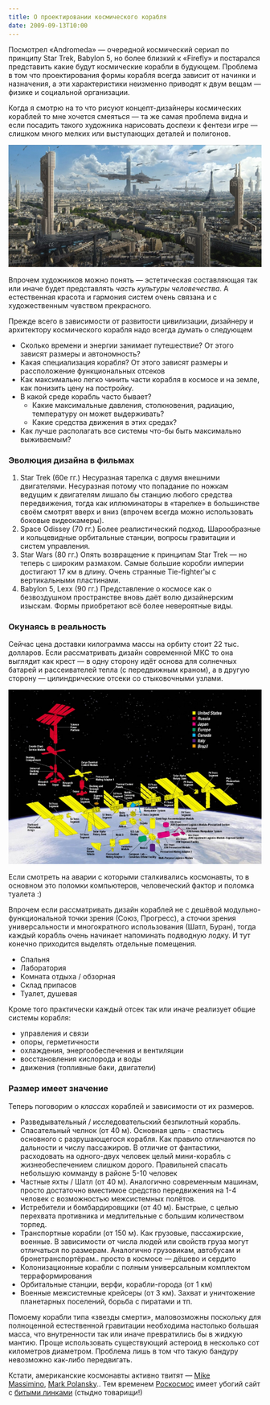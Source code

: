 ```yaml
---
title: О проектировании космического корабля
date: 2009-09-13T10:00
---
```


Посмотрел «Andromeda» — очередной космический сериал по принципу Star Trek, Babylon 5, но более близкий к «Firefly» и постарался представить какие будут космические корабли в будующем. Проблема в том что проектирования формы корабля всегда зависит от начинки и назначения, а эти характеристики неизменно приводят к двум вещам — физике и социальной организации.

Когда я смотрю на то что рисуют концепт-дизайнеры космических кораблей то мне хочется смеяться — та же самая проблема видна и если посадить такого художника нарисовать доспехи к фентези игре — слишком много мелких или выступающих деталей и полигонов.

<!-- truncate -->

![](../игры/img/kensart_01.jpg)

Впрочем художников можно понять — эстетическая составляющая так или иначе будет представлять _часть культуры человечества_. А естественная красота и гармония систем очень связана и с художественным чувством прекрасного.

Прежде всего в зависимости от развитости цивилизации, дизайнеру и архитектору космического корабля надо всегда думать о следующем

- Сколько времени и энергии занимает путешествие? От этого зависят размеры и автономность?
- Какая специализация корабля? От этого зависят размеры и рассположение функциональных отсеков
- Как максимально легко чинить части корабля в космосе и на земле, как понизить цену на постройку.
- В какой среде корабль часто бывает?
    - Какие максимальные давления, столкновения, радиацию, температуру он может выдерживать?
    - Какие средства движения в этих средах?
- Как лучше располагать все системы что-бы быть максимально выживаемым?

### Эволюция дизайна в фильмах

1. Star Trek (60е гг.) Несуразная тарелка с двумя внешними двигателями. Несуразная потому что попадание по ножкам ведущим к двигателям лишало бы станцию любого средства передвижения, тогда как иллюминаторы в «тарелке» в большинстве своём смотрят вверх и вниз (впрочем всегда можно использовать боковые видеокамеры).
2. Space Odissey (70 гг.) Более реалистический подход. Шарообразные и кольцевидные орбитальные станции, вопросы гравитации и систем управления.
3. Star Wars (80 гг.) Опять возвращение к принципам Star Trek — но теперь с широким размахом. Самые большие коробли империи достигают 17 км в длину. Очень странные Tie-fighter'ы с вертикальными пластинами.
4. Babylon 5, Lexx (90 гг.) Представление о космосе как о безвоздушном пространстве вновь даёт волю дизайнерским изыскам. Формы приобретают всё более невероятные виды.

### Окунаясь в реальность

Сейчас цена доставки килограмма массы на орбиту стоит 22 тыс. долларов. Если рассматривать дизайн современной МКС то она выглядит как крест — в одну сторону идёт основа для солнечных батарей и рассеивателей тепла (с передвижным краном), а в другую сторону — цилиндрические отсеки со стыковочными узлами.

![](../игры/img/isscomponents2.jpg)

Если смотреть на аварии с которыми сталкивались космонавты, то в основном это поломки компьютеров, человеческий фактор и поломка туалета :)

Впрочем если рассматривать дизайн кораблей не с дешёвой модульно-функциональной точки зрения (Союз, Прогресс), а сточки зрения универсальности и многократного использования (Шатл, Буран), тогда каждый корабль очень начинает напоминать подводную лодку. И тут конечно приходится выделять отдельные помещения.

- Спальня
- Лаборатория
- Комната отдыха / обзорная
- Склад припасов
- Туалет, душевая

Кроме того практически каждый отсек так или иначе реализует общие системы корабля:

- управления и связи
- опоры, герметичности
- охлаждения, энергообеспечения и вентиляции
- восстановления кислорода и воды
- движения (топливные баки, двигатели)

### Размер имеет значение  

Теперь поговорим о _классах_ кораблей и зависимости от их размеров.

- Разведывательный / исследовательский безпилотный корабль.
- Спасательный челнок (от 40 м). Основная цель - спастись основного с разрушающегося корабля. Как правило отличаются по дальности и числу пассажиров. В отличие от фантастики, расходовать на одного-двух человек целый мини-корабль с жизнеобеспечением слишком дорого. Правильней спасать небольшую комманду в районе 5-10 человек
- Частные яхты / Шатл (от 40 м). Аналогично современным машинам, просто достаточно вместимое средство передвижения на 1-4 человек с возможностью межсистемных полётов.
- Истребители и бомбардировщики (от 40 м). Быстрые, с целью перехвата противника и медлительные с большим количеством торпед.
- Транспортные корабли (от 150 м). Как грузовые, пассажирские, военные. В зависимости от числа людей или свойств груза могут отличаться по размерам. Аналогично грузовикам, автобусам и бронетранспортёрам.. просто в космосе — дёшево и сердито
- Колонизационные корабли с полным универсальным комплектом терраформирования
- Орбитальные станции, верфи, корабли-города (от 1 км)
- Военные межсистемные крейсеры (от 3 км). Захват и уничтожение планетарных поселений, борьба с пиратами и тп.

Помоему корабли типа «звезды смерти», маловозможны поскольку для полноценной естественной гравитации необходима настолько большая масса, что внутренности так или иначе превратились бы в жидкую мантию. Проще использовать существующий астероид в несколько сот километров диаметром. Проблема лишь в том что такую бандуру невозможно как-либо передвигать.

Кстати, американские космонавты активно твитят — [Mike Massimino](http://twitter.com/Astro_Mike), [Mark Polansky](http://twitter.com/Astro_127).. Тем временем [Роскосмос](http://www.roscosmos.ru/) имеет убогий сайт с [битыми линками](http://www.roscosmos.ru/u-st.asp) (стыдно товарищи!)
